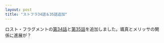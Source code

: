 ```yaml
---
layout: post
title: "ストフラ34話＆35話追加"
---
```

ロスト・フラグメントの[第34話](/novel/lost-fragment/34.html)と[第35話](/novel/lost-fragment/35.html)を追加しました。颯真とメリッサの関係に進展が？
